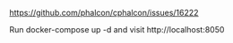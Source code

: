 https://github.com/phalcon/cphalcon/issues/16222

Run docker-compose up -d and visit http://localhost:8050
